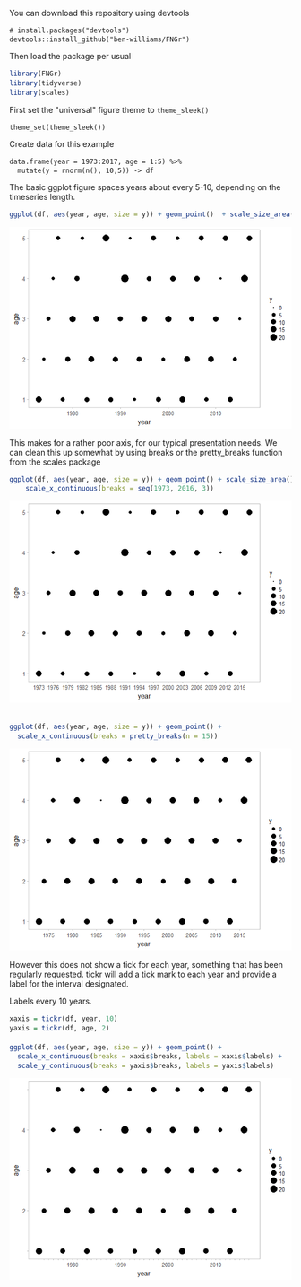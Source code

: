 You can download this repository using devtools

```{r}
# install.packages("devtools")
devtools::install_github("ben-williams/FNGr")
```
Then load the package per usual

``` r
library(FNGr)
library(tidyverse)
library(scales)
```

First set the "universal" figure theme to `theme_sleek()`

```{r}
theme_set(theme_sleek())
```

Create data for this example

```{r}
data.frame(year = 1973:2017, age = 1:5) %>%
  mutate(y = rnorm(n(), 10,5)) -> df
```

The basic ggplot figure spaces years about every 5-10, depending on the timeseries length.

``` r
ggplot(df, aes(year, age, size = y)) + geom_point()  + scale_size_area()
```

![](readme_files/FNGr_files/figure-markdown_github/unnamed-chunk-2-1.png)

This makes for a rather poor axis, for our typical presentation needs. We can clean this up somewhat by using breaks or the pretty\_breaks function from the scales package

``` r
ggplot(df, aes(year, age, size = y)) + geom_point() + scale_size_area() +
    scale_x_continuous(breaks = seq(1973, 2016, 3))
```

![](readme_files/FNGr_files/figure-markdown_github/unnamed-chunk-3-1.png)

``` r

ggplot(df, aes(year, age, size = y)) + geom_point() +
  scale_x_continuous(breaks = pretty_breaks(n = 15))
```

![](readme_files/FNGr_files/figure-markdown_github/unnamed-chunk-3-2.png)

However this does not show a tick for each year, something that has been regularly requested. tickr will add a tick mark to each year and provide a label for the interval designated.

Labels every 10 years.

``` r
xaxis = tickr(df, year, 10)
yaxis = tickr(df, age, 2)

ggplot(df, aes(year, age, size = y)) + geom_point() +
  scale_x_continuous(breaks = xaxis$breaks, labels = xaxis$labels) +
  scale_y_continuous(breaks = yaxis$breaks, labels = yaxis$labels)
```

![](readme_files/FNGr_files/figure-markdown_github/unnamed-chunk-4-1.png)
